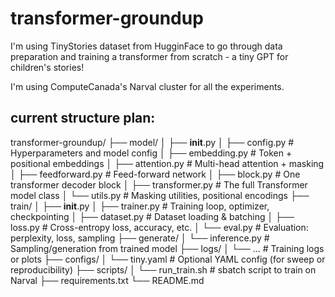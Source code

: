 # transformer-groundup

I'm using TinyStories dataset from HugginFace to go through data preparation and training a transformer from scratch - a tiny GPT for children's stories!

I'm using ComputeCanada's Narval cluster for all the experiments. 

## current structure plan:

transformer-groundup/
├── model/
│   ├── __init__.py
│   ├── config.py           # Hyperparameters and model config
│   ├── embedding.py        # Token + positional embeddings
│   ├── attention.py        # Multi-head attention + masking
│   ├── feedforward.py      # Feed-forward network
│   ├── block.py            # One transformer decoder block
│   ├── transformer.py      # The full Transformer model class
│   └── utils.py            # Masking utilities, positional encodings
├── train/
│   ├── __init__.py
│   ├── trainer.py          # Training loop, optimizer, checkpointing
│   ├── dataset.py          # Dataset loading & batching
│   ├── loss.py             # Cross-entropy loss, accuracy, etc.
│   └── eval.py             # Evaluation: perplexity, loss, sampling
├── generate/
│   └── inference.py        # Sampling/generation from trained model
├── logs/
│   └── ...                 # Training logs or plots
├── configs/
│   └── tiny.yaml           # Optional YAML config (for sweep or reproducibility)
├── scripts/
│   └── run_train.sh        # sbatch script to train on Narval
├── requirements.txt
└── README.md
